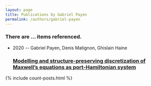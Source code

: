 ```yaml
---
layout: page
title: Publications by Gabriel Payen
permalink: /authors/gabriel-payen
---
```


<h3 id="number-posts">There are ... items referenced.</h3>
<ul class="post-list">
<li><span class='post-meta'>2020 -- Gabriel Payen, Denis Matignon, Ghislain Haine</span><h3><a class='post-link' href="{{ site.baseurl }}/modelling-and-structure-preserving-discretization-of-maxwell-s-equations-as-port-hamiltonian-system">Modelling and structure-preserving discretization of Maxwell’s equations as port-Hamiltonian system</a></h3></li>

</ul>
{% include count-posts.html %}
